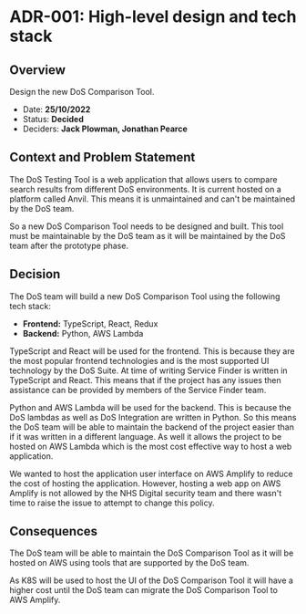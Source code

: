 # ADR-001: High-level design and tech stack

## Overview

Design the new DoS Comparison Tool.

- Date: **25/10/2022**
- Status: **Decided**
- Deciders: **Jack Plowman, Jonathan Pearce**

## Context and Problem Statement

The DoS Testing Tool is a web application that allows users to compare search results from different DoS environments. It is current hosted on a platform called Anvil. This means it is unmaintained and can't be maintained by the DoS team.

So a new DoS Comparison Tool needs to be designed and built. This tool must be maintainable by the DoS team as it will be maintained by the DoS team after the prototype phase.

## Decision

The DoS team will build a new DoS Comparison Tool using the following tech stack:

- **Frontend:** TypeScript, React, Redux
- **Backend:** Python, AWS Lambda

TypeScript and React will be used for the frontend. This is because they are the most popular frontend technologies and is the most supported UI technology by the DoS Suite. At time of writing Service Finder is written in TypeScript and React. This means that if the project has any issues then assistance can be provided by members of the Service Finder team.

Python and AWS Lambda will be used for the backend. This is because the DoS lambdas as well as DoS Integration are written in Python. So this means the DoS team will be able to maintain the backend of the project easier than if it was written in a different language. As well it allows the project to be hosted on AWS Lambda which is the most cost effective way to host a web application.

We wanted to host the application user interface on AWS Amplify to reduce the cost of hosting the application. However, hosting a web app on AWS Amplify is not allowed by the NHS Digital security team and there wasn't time to raise the issue to attempt to change this policy.

## Consequences

The DoS team will be able to maintain the DoS Comparison Tool as it will be hosted on AWS using tools that are supported by the DoS team.

As K8S will be used to host the UI of the DoS Comparison Tool it will have a higher cost until the DoS team can migrate the DoS Comparison Tool to AWS Amplify.
